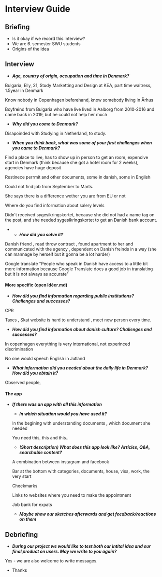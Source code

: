 # Interview Guide

## Briefing 

- Is it okay if we record this interview?
- We are 6. semester SWU students
- Origins of the idea

## Interview

- ***Age, country of origin, occupation and time in Denmark?***

Bulgaria, Elly, 21, Study Marketting and Design at KEA, part time waitress, 1.5year in Denmark

Know nobody in Copenhagen beforehand, know somebody living in Århus 

Boyfreind from Bulgaria who have live lived in Aalborg from 2010-2016 and came back in 2019, but he could not help her much

- ***Why did you come to Denmark?***

Disapoinded with Studying in Netherland, to study.

- ***When you think back, what was some of your first challenges when you came to Denmark?*** 

Find a place to live, has to show up in person to get an room, expencive start  in Denmark (think because she got a hotel room for 2 weeks), agencies have huge deposit

Restinece perrmit and other documents, some in danish, some in English

Could not find job from September to Marts. 

She says there is a difference wether you are from EU or not

Where do you find information about salery levels

Didn't received sygesikringskortet, because she did not had a name tag on the post, and she needed sygesikringskortet to get an Danish bank account. 

- 
  - ***How did you solve it?***

Danish friend , read throw contract , found apartment to her and communicated with the agency , dependent on Danish freinds in a way (she can mannage by herself but it gonna be a lot harder)

Google translate "People who speak in Danish have access to a little bit more information  because Google Translate does a good job in translating but it is not always as accurate"

#### More specific (open Idéer.md)

- ***How did you find information regarding public institutions? Challenges and successes?***

CPR 

Taxes , Skat website is hard to understand , meet new person every time.

- ***How did you find information about danish culture? Challenges and successes?***

In copenhagen everything is very international, not experinced discrimination

No one would speech English in Jutland

- ***What information did you needed about the daily life in Denmark? How did you obtain it?***

Observed people, 

#### The app

- ***If there was an app with all this information***
  
  - ***In which situation would you have used it?***
  
  In the begining with understanding documents , which document she needed
  
  You need this, this and this.. 
  
  - ***(Short description) What does this app look like? Articles, Q&A, searchable content?*** 
  
  A combination between instagram and facebook
  
  Bar at the bottom with categories, documents, house, visa, work, the very start
  
  Checkmarks
  
  Links to websites where you need to make the appointment 
  
  Job bank for expats
  
  - ***Maybe show our sketches afterwards and get feedback/reactions on them***

## Debriefing

- ***During our project we would like to test both our intital idea and our final product on users. May we write to you again?***

Yes - we are also welcome to write messages. 

- Thanks